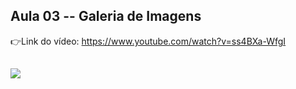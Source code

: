 ## Aula 03 -- Galeria de Imagens

👉Link do vídeo: https://www.youtube.com/watch?v=ss4BXa-WfgI
##

<img src="https://media.giphy.com/media/f5UxaGtlPKfGcppPjV/giphy.gif" />
